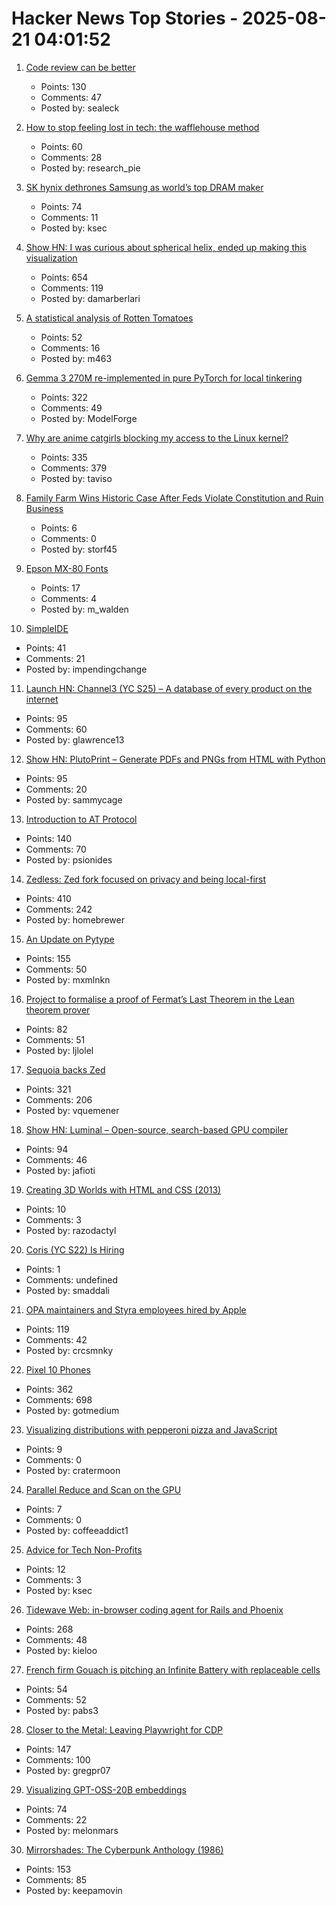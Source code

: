 # Hacker News Top Stories - 2025-08-21 04:01:52

1. [Code review can be better](https://tigerbeetle.com/blog/2025-08-04-code-review-can-be-better/)
   - Points: 130
   - Comments: 47
   - Posted by: sealeck

2. [How to stop feeling lost in tech: the wafflehouse method](https://www.yacinemahdid.com/p/how-to-stop-feeling-lost-in-tech)
   - Points: 60
   - Comments: 28
   - Posted by: research_pie

3. [SK hynix dethrones Samsung as world’s top DRAM maker](https://koreajoongangdaily.joins.com/news/2025-08-15/business/tech/Thanks-Nvidia-SK-hynix-dethrones-Samsung-as-worlds-top-DRAM-maker-for-first-time-in-over-30-years/2376834)
   - Points: 74
   - Comments: 11
   - Posted by: ksec

4. [Show HN: I was curious about spherical helix, ended up making this visualization](https://visualrambling.space/moving-objects-in-3d/)
   - Points: 654
   - Comments: 119
   - Posted by: damarberlari

5. [A statistical analysis of Rotten Tomatoes](https://www.statsignificant.com/p/is-rotten-tomatoes-still-reliable)
   - Points: 52
   - Comments: 16
   - Posted by: m463

6. [Gemma 3 270M re-implemented in pure PyTorch for local tinkering](https://github.com/rasbt/LLMs-from-scratch/tree/main/ch05/12_gemma3)
   - Points: 322
   - Comments: 49
   - Posted by: ModelForge

7. [Why are anime catgirls blocking my access to the Linux kernel?](https://lock.cmpxchg8b.com/anubis.html)
   - Points: 335
   - Comments: 379
   - Posted by: taviso

8. [Family Farm Wins Historic Case After Feds Violate Constitution and Ruin Business](https://www.agweb.com/news/business/family-farm-wins-historic-case-after-feds-violate-constitution-and-ruin-business)
   - Points: 6
   - Comments: 0
   - Posted by: storf45

9. [Epson MX-80 Fonts](https://mw.rat.bz/MX-80/)
   - Points: 17
   - Comments: 4
   - Posted by: m_walden

10. [SimpleIDE](https://github.com/jamesplotts/simpleide)
   - Points: 41
   - Comments: 21
   - Posted by: impendingchange

11. [Launch HN: Channel3 (YC S25) – A database of every product on the internet](undefined)
   - Points: 95
   - Comments: 60
   - Posted by: glawrence13

12. [Show HN: PlutoPrint – Generate PDFs and PNGs from HTML with Python](https://github.com/plutoprint/plutoprint)
   - Points: 95
   - Comments: 20
   - Posted by: sammycage

13. [Introduction to AT Protocol](https://mackuba.eu/2025/08/20/introduction-to-atproto/)
   - Points: 140
   - Comments: 70
   - Posted by: psionides

14. [Zedless: Zed fork focused on privacy and being local-first](https://github.com/zedless-editor/zed)
   - Points: 410
   - Comments: 242
   - Posted by: homebrewer

15. [An Update on Pytype](https://github.com/google/pytype)
   - Points: 155
   - Comments: 50
   - Posted by: mxmlnkn

16. [Project to formalise a proof of Fermat’s Last Theorem in the Lean theorem prover](https://imperialcollegelondon.github.io/FLT/)
   - Points: 82
   - Comments: 51
   - Posted by: ljlolel

17. [Sequoia backs Zed](https://zed.dev/blog/sequoia-backs-zed)
   - Points: 321
   - Comments: 206
   - Posted by: vquemener

18. [Show HN: Luminal – Open-source, search-based GPU compiler](https://github.com/luminal-ai/luminal)
   - Points: 94
   - Comments: 46
   - Posted by: jafioti

19. [Creating 3D Worlds with HTML and CSS (2013)](https://keithclark.co.uk/articles/creating-3d-worlds-with-html-and-css/)
   - Points: 10
   - Comments: 3
   - Posted by: razodactyl

20. [Coris (YC S22) Is Hiring](https://www.ycombinator.com/companies/coris/jobs/rqO40yy-ai-engineer)
   - Points: 1
   - Comments: undefined
   - Posted by: smaddali

21. [OPA maintainers and Styra employees hired by Apple](https://blog.openpolicyagent.org/note-from-teemu-tim-and-torin-to-the-open-policy-agent-community-2dbbfe494371)
   - Points: 119
   - Comments: 42
   - Posted by: crcsmnky

22. [Pixel 10 Phones](https://blog.google/products/pixel/google-pixel-10-pro-xl/)
   - Points: 362
   - Comments: 698
   - Posted by: gotmedium

23. [Visualizing distributions with pepperoni pizza and JavaScript](https://ntietz.com/blog/visualizing-distributions-with-pepperoni-pizza/)
   - Points: 9
   - Comments: 0
   - Posted by: cratermoon

24. [Parallel Reduce and Scan on the GPU](https://cachemiss.xyz/blog/parallel-reduce-and-scan-on-the-GPU)
   - Points: 7
   - Comments: 0
   - Posted by: coffeeaddict1

25. [Advice for Tech Non-Profits](https://mitchellh.com/writing/advice-for-tech-nonprofits)
   - Points: 12
   - Comments: 3
   - Posted by: ksec

26. [Tidewave Web: in-browser coding agent for Rails and Phoenix](https://tidewave.ai/blog/tidewave-web-phoenix-rails)
   - Points: 268
   - Comments: 48
   - Posted by: kieloo

27. [French firm Gouach is pitching an Infinite Battery with replaceable cells](https://arstechnica.com/gadgets/2025/05/gouach-wants-you-to-insert-and-pluck-the-cells-from-its-infinite-e-bike-battery/)
   - Points: 54
   - Comments: 52
   - Posted by: pabs3

28. [Closer to the Metal: Leaving Playwright for CDP](https://browser-use.com/posts/playwright-to-cdp)
   - Points: 147
   - Comments: 100
   - Posted by: gregpr07

29. [Visualizing GPT-OSS-20B embeddings](https://melonmars.github.io/LatentExplorer/embedding_viewer.html)
   - Points: 74
   - Comments: 22
   - Posted by: melonmars

30. [Mirrorshades: The Cyberpunk Anthology (1986)](https://www.rudyrucker.com/mirrorshades/HTML/)
   - Points: 153
   - Comments: 85
   - Posted by: keepamovin

